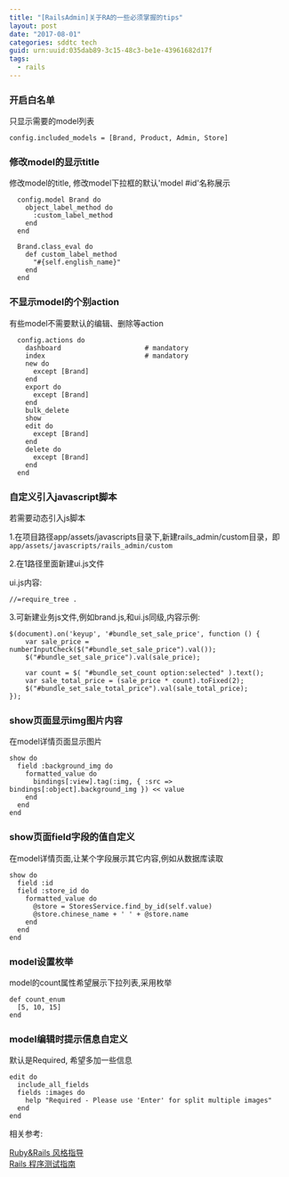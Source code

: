 ```yaml
---
title: "[RailsAdmin]关于RA的一些必须掌握的tips"
layout: post
date: "2017-08-01"
categories: sddtc tech
guid: urn:uuid:035dab89-3c15-48c3-be1e-43961682d17f
tags:
  - rails
---
```


### 开启白名单

只显示需要的model列表  

```
config.included_models = [Brand, Product, Admin, Store]
```


### 修改model的显示title

修改model的title, 修改model下拉框的默认'model #id'名称展示

```
  config.model Brand do
    object_label_method do
      :custom_label_method
    end
  end

  Brand.class_eval do
    def custom_label_method
      "#{self.english_name}"
    end
  end

```


### 不显示model的个别action

有些model不需要默认的编辑、删除等action  

```
  config.actions do
    dashboard                     # mandatory
    index                         # mandatory
    new do
      except [Brand]
    end
    export do
      except [Brand]
    end
    bulk_delete
    show
    edit do
      except [Brand]
    end
    delete do
      except [Brand]
    end
  end

```


### 自定义引入javascript脚本

若需要动态引入js脚本  

1.在项目路径app/assets/javascripts目录下,新建rails_admin/custom目录，即
`app/assets/javascripts/rails_admin/custom`  

2.在1路径里面新建ui.js文件  

ui.js内容:  

```
//=require_tree .
```

3.可新建业务js文件,例如brand.js,和ui.js同级,内容示例:  

```
$(document).on('keyup', '#bundle_set_sale_price', function () {
    var sale_price = numberInputCheck($("#bundle_set_sale_price").val());
    $("#bundle_set_sale_price").val(sale_price);

    var count = $( "#bundle_set_count option:selected" ).text();
    var sale_total_price = (sale_price * count).toFixed(2);
    $("#bundle_set_sale_total_price").val(sale_total_price);
});

```


### show页面显示img图片内容  

在model详情页面显示图片  

```
show do
  field :background_img do
    formatted_value do
      bindings[:view].tag(:img, { :src => bindings[:object].background_img }) << value
    end
  end
end
```


### show页面field字段的值自定义

在model详情页面,让某个字段展示其它内容,例如从数据库读取  

```
show do
  field :id
  field :store_id do
    formatted_value do
      @store = StoresService.find_by_id(self.value)
      @store.chinese_name + ' ' + @store.name
    end
  end
end
```


### model设置枚举  

model的count属性希望展示下拉列表,采用枚举  

```
def count_enum
  [5, 10, 15]
end
```


### model编辑时提示信息自定义

默认是Required, 希望多加一些信息  

```
edit do
  include_all_fields
  fields :images do
    help "Required - Please use 'Enter' for split multiple images"
  end
end
```


相关参考:  

[Ruby&Rails 风格指导](http://guides.ruby.tw/ruby-rails-style-guides/zhCN/#intro)  
[Rails 程序测试指南](https://doc.bccnsoft.com/docs/rails-guides-4.1-cn/testing.html)